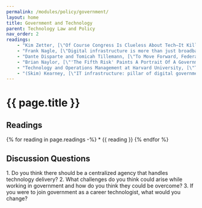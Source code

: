 ```yaml
---
permalink: /modules/policy/government/
layout: home
title: Government and Technology
parent: Technology Law and Policy
nav_order: 2
readings:
    - "Kim Zetter, [\"Of Course Congress Is Clueless About Tech—It Killed Its Tutor\"](https://www.wired.com/2016/04/office-technology-assessment-congress-clueless-tech-killed-tutor/), 2016."
    - "Frank Nagle, [\"Digital infrastructure is more than just broadband: What the US can learn from Europe's open source technology policy study\"](https://www.brookings.edu/research/digital-infrastructure-is-more-than-just-broadband-what-the-u-s-can-learn-from-europes-open-source-technology-policy-study/), 2021."
    - "Dante Disparte and Tomicah Tillemann, [\"To Move Forward, Federal IT Infrastructure Needs Resiliency\"](https://fedtechmagazine.com/article/2021/02/move-forward-federal-it-infrastructure-needs-resiliency), 2021."
    - "Brian Naylor, [\"'The Fifth Risk' Paints A Portrait Of A Government Led By The Uninterested\"](https://www.npr.org/2018/10/02/652563904/the-fifth-risk-paints-a-portrait-of-a-government-led-by-the-uninterested), 2018."
    - "Technology and Operations Management at Harvard University, [\"The Failed Launch Of www.HealthCare.gov\"](https://d3.harvard.edu/platform-rctom/submission/the-failed-launch-of-www-healthcare-gov/), 2016."
    - "(Skim) Kearney, [\"IT infrastructure: pillar of digital government\"](https://www.kearney.com/public-sector/article/-/insights/it-infrastructure-pillar-of-digital-government), 2015." 
---
```


# {{ page.title }}
<h2 class="text-delta">Readings</h2>
{% for reading in page.readings -%}
* {{ reading }}
{% endfor %}

<h2 class="text-delta">Discussion Questions</h2>
1. Do you think there should be a centralized agency that handles technology delivery?
2. What challenges do you think could arise while working in government and how do you think they could be overcome?
3. If you were to join government as a career technologist, what would you change?
